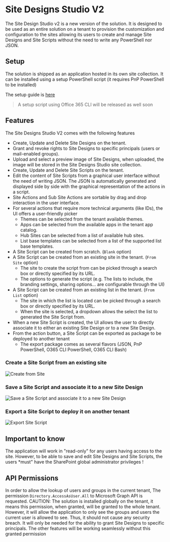 # Site Designs Studio V2

The Site Design Studio v2 is a new version of the solution.
It is designed to be used as an entire solution on a tenant to provision the customization and configuration to the sites allowing its users to create and manage Site Designs and Site Scripts without the need to write any PowerShell nor JSON.

## Setup

The solution is shipped as an application hosted in its own site collection.
It can be installed using a setup PowerShell script (it requires PnP PowerShell to be installed)

The setup guide is [here](./setup/PnPPowershell/setup.md)

> A setup script using Office 365 CLI will be released as well soon

## Features

The Site Designs Studio V2 comes with the following features
- Create, Update and Delete Site Designs on the tenant.
- Grant and revoke rights to Site Designs to specific principals (users or mail-enabled groups).
- Upload and select a preview image of Site Designs, when uploaded, the image will be stored in the Site Designs Studio site collection.
- Create, Update and Delete Site Scripts on the tenant.
- Edit the content of Site Scripts from a graphical user interface without the need of writing JSON. The JSON is automatically generated and displayed side by side with the graphical representation of the actions in a script.
- Site Actions and Sub Site Actions are sortable by drag and drop interaction in the user interface.
- For several actions that require more technical arguments (like IDs), the UI offers a user-friendly picker
  - Themes can be selected from the tenant available themes.
  - Apps can be selected from the available apps in the tenant app catalog.
  - Hub Sites can be selected from a list of available hub sites.
  - List base templates can be selected from a list of the supported list base templates.
- A Site Script can be created from scratch. (`Blank` option)
- A Site Script can be created from an existing site in the tenant. (`From Site` option)
  - The site to create the script from can be picked through a search box or directly specified by its URL.
  - The options to generate the script (e.g. The lists to include, the branding settings, sharing options... are configurable through the UI)
- A Site Script can be created from an existing list in the tenant. (`From List` option)
  - The site in which the list is located can be picked through a search box or directly specified by its URL.
  - When the site is selected, a dropdown allows the select the list to generated the Site Script from.
- When a new Site Script is created, the UI allows the user to directly associate it to either an existing Site Design or to a new Site Design.
- From the action button, a Site Script can be exported as package to be deployed to another tenant
  - The export package comes as several flavors (JSON, PnP PowerShell, O365 CLI PowerShell, O365 CLI Bash)

### Create a Site Script from an existing site
![Create from Site](docs/sdsv2_demo01.gif)

### Save a Site Script and associate it to a new Site Design
![Save a Site Script and associate it to a new Site Design](docs/sdsv2_demo03.gif)

### Export a Site Script to deploy it on another tenant
![Export Site Script](docs/sdsv2_export.gif)

## Important to know

The application will work in "read-only" for any users having access to the site. However, to be able to save and edit Site Designs and Site Scripts, the users *must" have the SharePoint global administrator privileges !

## API Permissions

In order to allow the lookup of users and groups in the current tenant, The permission `Directory.AccessAsUser.All` to Microsoft Graph API is requested.
CAUTION: 
The solution is installed globally on the tenant, it means this permission, when granted, will be granted to the whole tenant.
However, it will allow the application to only see the groups and users the current user is allowed to see. Thus, it should not cause any security breach.
It will only be needed for the ability to grant Site Designs to specific principals. The other features will be working seamlessly without this granted permission 
